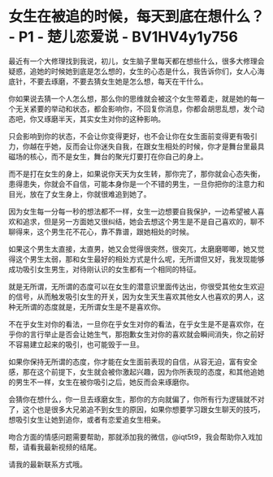 # 女生在被追的时候，每天到底在想什么？ - P1 - 楚儿恋爱说 - BV1HV4y1y756

最近有一个大修理找到我说，初儿，女生脑子里每天都在想些什么，很多大修理会疑惑，追她的时候她到底是怎么想的，女生的心态是什么，我告诉你们，女人心海底针，不要去琢磨，不要去猜女生她是怎么想，每天在干什么。

你如果说去猜一个人怎么想，那么你的思维就会被这个女生带着走，就是她的每一个无关紧要的举动和状态，都会影响你，不回复你消息，你都会胡思乱想，发个动态吧，你又琢磨半天，其实女生对你的这种影响。

只会影响到你的状态，不会让你变得更好，也不会让你在女生面前变得更有吸引力，你越在乎她，反而会让你迷失自我，在跟女生相处的时候，你才是舞台里最具磁场的核心，而不是女生，舞台的聚光灯要打在你自己的身上。

而不是打在女生的身上，如果说你天天为女生转，那你完了，那你就会心态失衡，患得患失，你就会不自信，可能本身你是一个不错的男生，一旦你把你的注意力和目光，放在了女生身上，你就很难追到她了。

因为女生每一分每一秒的想法都不一样，女生一边想要自我保护，一边希望被人喜欢和追求，但是另一方面她又很纠结，她会去想这个男生是不是自己喜欢的，聊不聊得来，这个男生花不花心，靠不靠谱，跟她相处的时候。

如果这个男生太直接，太直男，她又会觉得很突然，很突兀，太磨磨唧唧，她又觉得这个男生太弱，那和女生最好的相处方式是什么呢，无所谓但又好，我发现能够成功吸引女生男生，对待刚认识的女生都有一个相同的特征。

就是无所谓，无所谓的态度可以在女生的潜意识里面传达出，你很受其他女生欢迎的信号，从而触发吸引女生的开关，因为女生天生喜欢其他女人也喜欢的男人，这种无所谓的态度就是，无所谓女生是不是喜欢你。

不在乎女生对你的看法，一旦你在乎女生对你的看法，在乎女生是不是喜欢你，在乎你的言行举止是否会让她生气，那抱歉女生对你的喜欢就会瞬间消失，你之前好不容易建立起来的吸引，也可能毁于一旦。

如果你保持无所谓的态度，你才能在女生面前表现的自信，从容无迫，富有安全感，那在这个前提下，女生就会被你激起兴趣，因为你所表现的态度，和其他追她的男生不一样，女生在被你吸引之后，她反而会来琢磨你。

会猜你在想什么，你一旦去琢磨女生，那你的方向就偏了，你所有行为逻辑就不对了，这个也是很多大兄弟追不到女生的原因，如果你想要学习跟女生聊天的技巧，想吸引女生让她到追你，或者有恋爱追女生相亲。

吻合方面的情感问题需要帮助，那就添加我的微信，@iqt5t9，我会帮助你入戏加帮，请看我最新视频的结尾。

请我的最新联系方式哦。